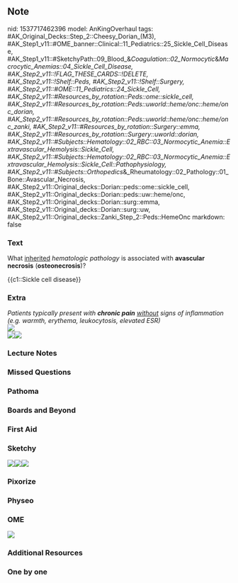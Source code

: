 ## Note
nid: 1537717462396
model: AnKingOverhaul
tags: #AK_Original_Decks::Step_2::Cheesy_Dorian_(M3), #AK_Step1_v11::#OME_banner::Clinical::11_Pediatrics::25_Sickle_Cell_Disease, #AK_Step1_v11::#SketchyPath::09_Blood_&_Coagulation::02_Normocytic_&_Macrocytic_Anemias::04_Sickle_Cell_Disease, #AK_Step2_v11::!FLAG_THESE_CARDS::!DELETE, #AK_Step2_v11::!Shelf::Peds, #AK_Step2_v11::!Shelf::Surgery, #AK_Step2_v11::#OME::11_Pediatrics::24_Sickle_Cell, #AK_Step2_v11::#Resources_by_rotation::Peds::ome::sickle_cell, #AK_Step2_v11::#Resources_by_rotation::Peds::uworld::heme/onc::heme/onc_dorian, #AK_Step2_v11::#Resources_by_rotation::Peds::uworld::heme/onc::heme/onc_zanki, #AK_Step2_v11::#Resources_by_rotation::Surgery::emma, #AK_Step2_v11::#Resources_by_rotation::Surgery::uworld::dorian, #AK_Step2_v11::#Subjects::Hematology::02_RBC::03_Normocytic_Anemia::Extravascular_Hemolysis::Sickle_Cell, #AK_Step2_v11::#Subjects::Hematology::02_RBC::03_Normocytic_Anemia::Extravascular_Hemolysis::Sickle_Cell::Pathophysiology, #AK_Step2_v11::#Subjects::Orthopedics_&_Rheumatology::02_Pathology::01_Bone::Avascular_Necrosis, #AK_Step2_v11::Original_decks::Dorian::peds::ome::sickle_cell, #AK_Step2_v11::Original_decks::Dorian::peds::uw::heme/onc, #AK_Step2_v11::Original_decks::Dorian::surg::emma, #AK_Step2_v11::Original_decks::Dorian::surg::uw, #AK_Step2_v11::Original_decks::Zanki_Step_2::Peds::HemeOnc
markdown: false

### Text
What <u>inherited</u> <i>hematologic pathology</i> is associated
with <b>avascular necrosis</b> (<b>osteonecrosis</b>)?
<div>
  <div>
    {{c1::Sickle cell disease}}
  </div>
</div>

### Extra
<div>
  <i>Patients typically present with</i> <b style=
  "font-style: italic;">chronic pain</b> <i><u>without</u> signs of
  inflammation (e.g. warmth, erythema, leukocytosis, elevated
  ESR)</i>
</div>
<div><img src="paste-6060198855110.jpg"></div><img src=
"paste-11293320152088577.jpg"><i><img src="avn.png"></i>

### Lecture Notes


### Missed Questions


### Pathoma


### Boards and Beyond


### First Aid


### Sketchy
<div><img src=
"Screen%20Shot%202020-02-20%20at%2011.43.45%20AM.JPG"><img src=
"Screen%20Shot%202020-02-20%20at%2011.43.24%20AM.JPG"><img src=
"Zoverall%20picture%20(70)_1566160514431.JPG"></div>

### Pixorize


### Physeo


### OME
<div class="ome-widget">
  <a href=
  "https://onlinemeded.org/spa/pediatrics/sickle-cell-disease/acquire?ref=anki">
  <img src="_OME_AnkiFlashcards_Lesson_2.png"></a>
</div>

### Additional Resources


### One by one

